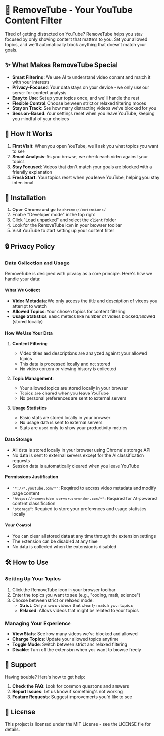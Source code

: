# 🎯 RemoveTube - Your YouTube Content Filter

Tired of getting distracted on YouTube? RemoveTube helps you stay focused by only showing content that matters to you. Set your allowed topics, and we'll automatically block anything that doesn't match your goals.

## ✨ What Makes RemoveTube Special

- **Smart Filtering**: We use AI to understand video content and match it with your interests
- **Privacy-Focused**: Your data stays on your device - we only use our server for content analysis
- **Easy to Use**: Set up your topics once, and we'll handle the rest
- **Flexible Control**: Choose between strict or relaxed filtering modes
- **Stay on Track**: See how many distracting videos we've blocked for you
- **Session-Based**: Your settings reset when you leave YouTube, keeping you mindful of your choices

## 🚀 How It Works

1. **First Visit**: When you open YouTube, we'll ask you what topics you want to see
2. **Smart Analysis**: As you browse, we check each video against your topics
3. **Stay Focused**: Videos that don't match your goals are blocked with a friendly explanation
4. **Fresh Start**: Your topics reset when you leave YouTube, helping you stay intentional

## 📱 Installation

1. Open Chrome and go to `chrome://extensions/`
2. Enable "Developer mode" in the top right
3. Click "Load unpacked" and select the `client` folder
4. Look for the RemoveTube icon in your browser toolbar
5. Visit YouTube to start setting up your content filter

## 🔒 Privacy Policy

### Data Collection and Usage

RemoveTube is designed with privacy as a core principle. Here's how we handle your data:

#### What We Collect
- **Video Metadata**: We only access the title and description of videos you attempt to watch
- **Allowed Topics**: Your chosen topics for content filtering
- **Usage Statistics**: Basic metrics like number of videos blocked/allowed (stored locally)

#### How We Use Your Data
1. **Content Filtering**: 
   - Video titles and descriptions are analyzed against your allowed topics
   - This data is processed locally and not stored
   - No video content or viewing history is collected

2. **Topic Management**:
   - Your allowed topics are stored locally in your browser
   - Topics are cleared when you leave YouTube
   - No personal preferences are sent to external servers

3. **Usage Statistics**:
   - Basic stats are stored locally in your browser
   - No usage data is sent to external servers
   - Stats are used only to show your productivity metrics

#### Data Storage
- All data is stored locally in your browser using Chrome's storage API
- No data is sent to external servers except for the AI classification requests
- Session data is automatically cleared when you leave YouTube

#### Permissions Justification
- `"*://*.youtube.com/*"`: Required to access video metadata and modify page content
- `"https://removetube-server.onrender.com/*"`: Required for AI-powered content classification
- `"storage"`: Required to store your preferences and usage statistics locally

#### Your Control
- You can clear all stored data at any time through the extension settings
- The extension can be disabled at any time
- No data is collected when the extension is disabled

## 🛠️ How to Use

### Setting Up Your Topics

1. Click the RemoveTube icon in your browser toolbar
2. Enter the topics you want to see (e.g., "coding, math, science")
3. Choose between strict or relaxed mode:
   - **Strict**: Only shows videos that clearly match your topics
   - **Relaxed**: Allows videos that might be related to your topics

### Managing Your Experience

- **View Stats**: See how many videos we've blocked and allowed
- **Change Topics**: Update your allowed topics anytime
- **Toggle Mode**: Switch between strict and relaxed filtering
- **Disable**: Turn off the extension when you want to browse freely

## 🤝 Support

Having trouble? Here's how to get help:

1. **Check the FAQ**: Look for common questions and answers
2. **Report Issues**: Let us know if something's not working
3. **Feature Requests**: Suggest improvements you'd like to see

## 📝 License

This project is licensed under the MIT License - see the LICENSE file for details.
